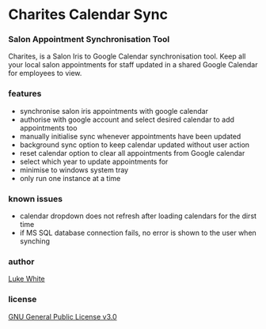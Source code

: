 # Charites Calendar Sync 

[travis-image]: https://travis-ci.org/luke-white/charites-cal-sync.svg?branch=master
[travis-url]: https://travis-ci.org/luke-white/charites-cal-sync

### Salon Appointment Synchronisation Tool

Charites, is a Salon Iris to Google Calendar synchronisation tool.
Keep all your local salon appointments for staff updated in a shared Google Calendar for employees to view.

### features

- synchronise salon iris appointments with google calendar
- authorise with google account and select desired calendar to add appointments too
- manually initialise sync whenever appointments have been updated
- background sync option to keep calendar updated without user action
- reset calendar option to clear all appointments from Google calendar
- select which year to update appointments for
- minimise to windows system tray
- only run one instance at a time


### known issues

- calendar dropdown does not refresh after loading calendars for the dirst time
- if MS SQL database connection fails, no error is shown to the user when synching

### author

[Luke White](https://github.com/luke-white)

### license

[GNU General Public License v3.0](https://www.gnu.org/licenses/gpl-3.0.en.html)